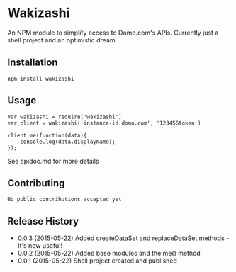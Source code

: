 Wakizashi
=========

An NPM module to simplify access to Domo.com's APIs. Currently just a shell project and an optimistic dream.

## Installation

    npm install wakizashi
	
## Usage

    var wakizashi = require('wakizashi')
    var client = wakizashi('instance-id.domo.com', '123456token')

    client.me(function(data){
    	console.log(data.displayName);
    });

See apidoc.md for more details
	
## Contributing

	No public contributions accepted yet
	
## Release History

* 0.0.3 (2015-05-22) Added createDataSet and replaceDataSet methods - it's now useful!
* 0.0.2 (2015-05-22) Added base modules and the me() method
* 0.0.1 (2015-05-22) Shell project created and published 